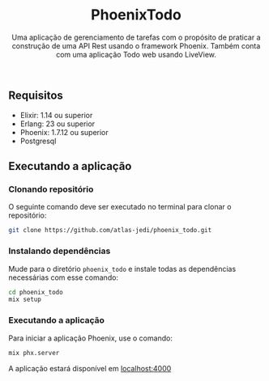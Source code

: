 <div align="center">

# PhoenixTodo

Uma aplicação de gerenciamento de tarefas com o propósito de praticar a construção de uma API Rest usando o framework Phoenix. Também conta com uma aplicação Todo web usando LiveView.

</div>
<br/>

## Requisitos

 - Elixir: 1.14 ou superior
 - Erlang: 23 ou superior
 - Phoenix: 1.7.12 ou superior
 - Postgresql

## Executando a aplicação
### Clonando repositório
O seguinte comando deve ser executado no terminal para clonar o repositório:
```sh
git clone https://github.com/atlas-jedi/phoenix_todo.git
```

### Instalando dependências
Mude para o diretório `phoenix_todo` e instale todas as dependências necessárias com esse comando:
```sh
cd phoenix_todo
mix setup
```

### Executando a aplicação
Para iniciar a aplicação Phoenix, use o comando:
```sh
mix phx.server
```
A aplicação estará disponível em [localhost:4000](http://localhost:4000)

